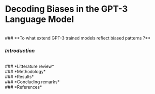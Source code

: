 # **Decoding Biases in the GPT-3 Language Model**
<br>
### **To what extend GPT-3 trained models reflect biased patterns ?**

<br>

### *Introduction*
<br>
### *Litterature review*
<br>
### *Methodology*
<br>
### *Results*
<br>
### *Concluding remarks*
<br>
### *References*
<br> 
